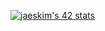 [![jaeskim's 42 stats](https://badge42.herokuapp.com/api/stats/yaito?privacyEmail=true)](https://github.com/JaeSeoKim/badge42)

<!--
**yaito6502/yaito6502** is a ✨ _special_ ✨ repository because its `README.md` (this file) appears on your GitHub profile.

Here are some ideas to get you started:

- 🔭 I’m currently working on ...
- 🌱 I’m currently learning ...
- 👯 I’m looking to collaborate on ...
- 🤔 I’m looking for help with ...
- 💬 Ask me about ...
- 📫 How to reach me: ...
- 😄 Pronouns: ...
- ⚡ Fun fact: ...
-->
